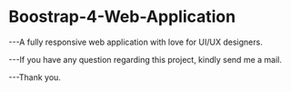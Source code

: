 # Boostrap-4-Web-Application
---A fully responsive web application with love for UI/UX designers.

---If you have any question regarding this project, kindly send me a mail.

---Thank you.

